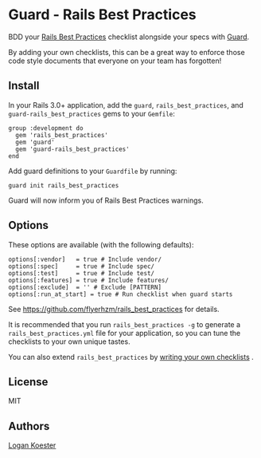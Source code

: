 # Guard - Rails Best Practices

BDD your [Rails Best Practices](http://rails-bestpractices.com/) checklist alongside your specs
with [Guard](https://github.com/guard/guard).

By adding your own checklists, this can be a great way to enforce those code style documents that everyone on your
team has forgotten!

## Install

In your Rails 3.0+ application, add the `guard`, `rails_best_practices`, and `guard-rails_best_practices` gems to your `Gemfile`:

    group :development do
      gem 'rails_best_practices'
      gem 'guard'
      gem 'guard-rails_best_practices'
    end

Add guard definitions to your `Guardfile` by running:

    guard init rails_best_practices

Guard will now inform you of Rails Best Practices warnings.

## Options

These options are available (with the following defaults):

    options[:vendor]   = true # Include vendor/
    options[:spec]     = true # Include spec/
    options[:test]     = true # Include test/
    options[:features] = true # Include features/
    options[:exclude]  = '' # Exclude [PATTERN]
    options[:run_at_start] = true # Run checklist when guard starts

See https://github.com/flyerhzm/rails_best_practices for details.

It is recommended that you run `rails_best_practices -g` to generate a `rails_best_practices.yml` file for your application,
so you can tune the checklists to your own unique tastes.

You can also extend `rails_best_practices` by [writing your own checklists](https://github.com/flyerhzm/rails_best_practices/wiki/How-to-write-your-own-check-list) .

## License

MIT

## Authors

[Logan Koester](http://github.com/logankoester)
